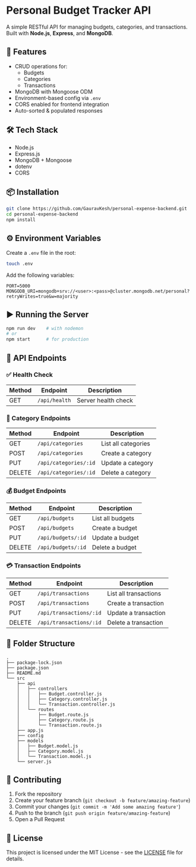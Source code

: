 # Personal Budget Tracker API

A simple RESTful API for managing budgets, categories, and transactions. Built with **Node.js**, **Express**, and **MongoDB**.

## 🚀 Features

- CRUD operations for:
  - Budgets
  - Categories
  - Transactions
- MongoDB with Mongoose ODM
- Environment-based config via `.env`
- CORS enabled for frontend integration
- Auto-sorted & populated responses

## 🛠️ Tech Stack

- Node.js
- Express.js
- MongoDB + Mongoose
- dotenv
- CORS

## 📦 Installation

```bash
git clone https://github.com/GauravKesh/personal-expense-backend.git
cd personal-expense-backend
npm install
```

## ⚙️ Environment Variables

Create a `.env` file in the root:

```bash
touch .env
```

Add the following variables:

```env
PORT=5000
MONGODB_URI=mongodb+srv://<user>:<pass>@cluster.mongodb.net/personal?retryWrites=true&w=majority
```

## ▶️ Running the Server

```bash
npm run dev    # with nodemon
# or
npm start      # for production
```

## 📖 API Endpoints

### ✅ Health Check
| Method | Endpoint | Description |
|--------|----------|-------------|
| GET | `/api/health` | Server health check |

### 📁 Category Endpoints
| Method | Endpoint | Description |
|--------|----------|-------------|
| GET | `/api/categories` | List all categories |
| POST | `/api/categories` | Create a category |
| PUT | `/api/categories/:id` | Update a category |
| DELETE | `/api/categories/:id` | Delete a category |

### 💰 Budget Endpoints
| Method | Endpoint | Description |
|--------|----------|-------------|
| GET | `/api/budgets` | List all budgets |
| POST | `/api/budgets` | Create a budget |
| PUT | `/api/budgets/:id` | Update a budget |
| DELETE | `/api/budgets/:id` | Delete a budget |

### 💳 Transaction Endpoints
| Method | Endpoint | Description |
|--------|----------|-------------|
| GET | `/api/transactions` | List all transactions |
| POST | `/api/transactions` | Create a transaction |
| PUT | `/api/transactions/:id` | Update a transaction |
| DELETE | `/api/transactions/:id` | Delete a transaction |

## 📁 Folder Structure

```
.
├── package-lock.json
├── package.json
├── README.md
└── src
    ├── api
    │   ├── controllers
    │   │   ├── Budget.controller.js
    │   │   ├── Category.controller.js
    │   │   └── Transaction.controller.js
    │   └── routes
    │       ├── Budget.route.js
    │       ├── Category.route.js
    │       └── Transaction.route.js
    ├── app.js
    ├── config
    ├── models
    │   ├── Budget.model.js
    │   ├── Category.model.js
    │   └── Transaction.model.js
    └── server.js
```

## 🤝 Contributing

1. Fork the repository
2. Create your feature branch (`git checkout -b feature/amazing-feature`)
3. Commit your changes (`git commit -m 'Add some amazing feature'`)
4. Push to the branch (`git push origin feature/amazing-feature`)
5. Open a Pull Request

## 📝 License

This project is licensed under the MIT License - see the [LICENSE](LICENSE) file for details.